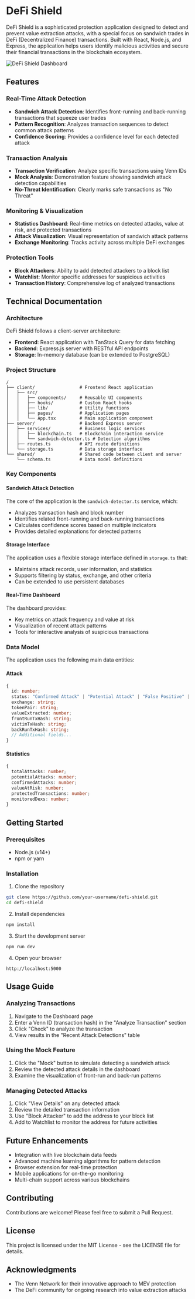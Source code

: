 # DeFi Shield

DeFi Shield is a sophisticated protection application designed to detect and prevent value extraction attacks, with a special focus on sandwich trades in DeFi (Decentralized Finance) transactions. Built with React, Node.js, and Express, the application helps users identify malicious activities and secure their financial transactions in the blockchain ecosystem.

![DeFi Shield Dashboard](https://i.imgur.com/YOUR_SCREENSHOT_ID.png)

## Features

### Real-Time Attack Detection
- **Sandwich Attack Detection**: Identifies front-running and back-running transactions that squeeze user trades
- **Pattern Recognition**: Analyzes transaction sequences to detect common attack patterns
- **Confidence Scoring**: Provides a confidence level for each detected attack

### Transaction Analysis
- **Transaction Verification**: Analyze specific transactions using Venn IDs
- **Mock Analysis**: Demonstration feature showing sandwich attack detection capabilities
- **No-Threat Identification**: Clearly marks safe transactions as "No Threat"

### Monitoring & Visualization
- **Statistics Dashboard**: Real-time metrics on detected attacks, value at risk, and protected transactions
- **Attack Visualization**: Visual representation of sandwich attack patterns
- **Exchange Monitoring**: Tracks activity across multiple DeFi exchanges

### Protection Tools
- **Block Attackers**: Ability to add detected attackers to a block list
- **Watchlist**: Monitor specific addresses for suspicious activities
- **Transaction History**: Comprehensive log of analyzed transactions

## Technical Documentation

### Architecture
DeFi Shield follows a client-server architecture:
- **Frontend**: React application with TanStack Query for data fetching
- **Backend**: Express.js server with RESTful API endpoints
- **Storage**: In-memory database (can be extended to PostgreSQL)

### Project Structure
```
/
├── client/                 # Frontend React application
│   ├── src/
│   │   ├── components/     # Reusable UI components
│   │   ├── hooks/          # Custom React hooks
│   │   ├── lib/            # Utility functions
│   │   ├── pages/          # Application pages
│   │   └── App.tsx         # Main application component
├── server/                 # Backend Express server
│   ├── services/           # Business logic services
│   │   ├── blockchain.ts   # Blockchain interaction service
│   │   └── sandwich-detector.ts # Detection algorithms
│   ├── routes.ts           # API route definitions
│   └── storage.ts          # Data storage interface
└── shared/                 # Shared code between client and server
    └── schema.ts           # Data model definitions
```

### Key Components

#### Sandwich Attack Detection
The core of the application is the `sandwich-detector.ts` service, which:
- Analyzes transaction hash and block number
- Identifies related front-running and back-running transactions
- Calculates confidence scores based on multiple indicators
- Provides detailed explanations for detected patterns

#### Storage Interface
The application uses a flexible storage interface defined in `storage.ts` that:
- Maintains attack records, user information, and statistics
- Supports filtering by status, exchange, and other criteria
- Can be extended to use persistent databases

#### Real-Time Dashboard
The dashboard provides:
- Key metrics on attack frequency and value at risk
- Visualization of recent attack patterns
- Tools for interactive analysis of suspicious transactions

### Data Model

The application uses the following main data entities:

#### Attack
```typescript
{
  id: number;
  status: "Confirmed Attack" | "Potential Attack" | "False Positive" | "No Threat";
  exchange: string;
  tokenPair: string;
  valueExtracted: number;
  frontRunTxHash: string;
  victimTxHash: string;
  backRunTxHash: string;
  // Additional fields...
}
```

#### Statistics
```typescript
{
  totalAttacks: number;
  potentialAttacks: number;
  confirmedAttacks: number;
  valueAtRisk: number;
  protectedTransactions: number;
  monitoredDexs: number;
}
```

## Getting Started

### Prerequisites
- Node.js (v14+)
- npm or yarn

### Installation
1. Clone the repository
```bash
git clone https://github.com/your-username/defi-shield.git
cd defi-shield
```

2. Install dependencies
```bash
npm install
```

3. Start the development server
```bash
npm run dev
```

4. Open your browser
```
http://localhost:5000
```

## Usage Guide

### Analyzing Transactions
1. Navigate to the Dashboard page
2. Enter a Venn ID (transaction hash) in the "Analyze Transaction" section
3. Click "Check" to analyze the transaction
4. View results in the "Recent Attack Detections" table

### Using the Mock Feature
1. Click the "Mock" button to simulate detecting a sandwich attack
2. Review the detected attack details in the dashboard
3. Examine the visualization of front-run and back-run patterns

### Managing Detected Attacks
1. Click "View Details" on any detected attack
2. Review the detailed transaction information
3. Use "Block Attacker" to add the address to your block list
4. Add to Watchlist to monitor the address for future activities

## Future Enhancements
- Integration with live blockchain data feeds
- Advanced machine learning algorithms for pattern detection
- Browser extension for real-time protection
- Mobile applications for on-the-go monitoring
- Multi-chain support across various blockchains

## Contributing
Contributions are welcome! Please feel free to submit a Pull Request.

## License
This project is licensed under the MIT License - see the LICENSE file for details.

## Acknowledgments
- The Venn Network for their innovative approach to MEV protection
- The DeFi community for ongoing research into value extraction attacks